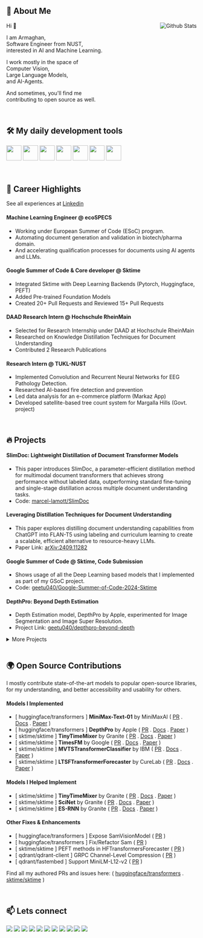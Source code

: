 ## 👤 About Me

<!-- <img align="right" alt="Github Stats" src="https://github-contribution-stats.vercel.app/api/?username=geetu040" height="100%" /> -->
<img align="right" alt="Github Stats" src="https://github-readme-stats.vercel.app/api?username=geetu040&show=reviews&show_icons=true&theme=tokyonight" />

Hi 👋

I am Armaghan,  
Software Engineer from NUST,  
interested in AI and Machine Learning.

I work mostly in the space of  
Computer Vision,  
Large Language Models,  
and AI-Agents.

And sometimes, you'll find me  
contributing to open source as well.

<br>


## 🛠️ My daily development tools

<p align="start">

<img src="https://cdn.simpleicons.org/python/3776AB" height="40"/>
<img src="https://cdn.simpleicons.org/linux/FFFFFF" height="40"/>
<img src="https://cdn.simpleicons.org/scikitlearn/F7931E" height="40"/>
<img src="https://cdn.simpleicons.org/pytorch/EE4C2C" height="40"/>
<img src="https://cdn.simpleicons.org/tensorflow/FF6F00" height="40"/>
<img src="https://cdn.simpleicons.org/lightning/792EE5" height="40"/>
<img src="https://cdn.simpleicons.org/huggingface/FFD21E" height="40"/>

</p>

<br>

## 🚀 Career Highlights

See all experiences at [Linkedin](https://www.linkedin.com/in/armaghan-shakir/details/experience/)

#### Machine Learning Engineer @ ecoSPECS

- Working under European Summer of Code (ESoC) program.
- Automating document generation and validation in biotech/pharma domain.
- And accelerating qualification processes for documents using AI agents and LLMs.

#### Google Summer of Code & Core developer @ Sktime

- Integrated Sktime with Deep Learning Backends (Pytorch, Huggingface, PEFT)
- Added Pre-trained Foundation Models
- Created 20+ Pull Requests and Reviewed 15+ Pull Requests

#### DAAD Research Intern @ Hochschule RheinMain

- Selected for Research Internship under DAAD at Hochschule RheinMain
- Researched on Knowledge Distillation Techniques for Document Understanding
- Contributed 2 Research Publications

#### Research Intern @ TUKL-NUST

- Implemented Convolution and Recurrent Neural Networks for EEG Pathology Detection.
- Researched AI-based fire detection and prevention
- Led data analysis for an e-commerce platform (Markaz App)
- Developed satellite-based tree count system for Margalla Hills (Govt. project)

<br>

## 🔥 Projects

#### SlimDoc: Lightweight Distillation of Document Transformer Models

- This paper introduces SlimDoc, a parameter-efficient distillation method for multimodal document transformers that achieves strong performance without labeled data, outperforming standard fine-tuning and single-stage distillation across multiple document understanding tasks.
- Code: [marcel-lamott/SlimDoc](https://github.com/marcel-lamott/SlimDoc)

#### Leveraging Distillation Techniques for Document Understanding

- This paper explores distilling document understanding capabilities from ChatGPT into FLAN-T5 using labeling and curriculum learning to create a scalable, efficient alternative to resource-heavy LLMs.
- Paper Link: [arXiv:2409.11282](https://arxiv.org/abs/2409.11282)

#### Google Summer of Code @ Sktime, Code Submission

- Shows usage of all the Deep Learning based models that I implemented as part of my GSoC project.
- Code: [geetu040/Google-Summer-of-Code-2024-Sktime](https://github.com/geetu040/Google-Summer-of-Code-2024-Sktime)

#### DepthPro: Beyond Depth Estimation

- Depth Estimation model, DepthPro by Apple, experimented for Image Segmentation and Image Super Resolution.
- Project Link: [geetu040/depthpro-beyond-depth](https://github.com/geetu040/depthpro-beyond-depth)

<details>

<summary>More Projects</summary>

| Project                                               | Description                                                                                                                                                                                                                                                                                                                                                                                                                                                                                                                                                                               |
| ----------------------------------------------------- | ----------------------------------------------------------------------------------------------------------------------------------------------------------------------------------------------------------------------------------------------------------------------------------------------------------------------------------------------------------------------------------------------------------------------------------------------------------------------------------------------------------------------------------------------------------------------------------------- |
| **Pixa AKS**                                          | Pixa is our cloud computing project. A gallery web app that involves orchestrating communication among various microservices, deploying them onto Github Container Registry and Azure Kubernetes Service, and ultimately automating the deployment workflow using Github Actions. <br> `Cloud Computing` - `Azure` - `Kubernetes` <br> [Article on the Project Architechture](https://medium.com/@raoarmaghanshakir040/from-microservices-to-the-cloud-orchestrating-and-automating-deployments-with-kubernetes-e50363ee538c) - [Project Code](https://github.com/geetu040/pixa)          |
| **Pymodels**                                          | Series of Data Science projects, where I have created Computer Vision, NLP models and Recommender Systems from scratch <br> `Data Science` - `Pytorch` - `Tensorflow` - `Scikit-Learn` <br> [Project Demo](https://pymodels.netlify.app/) - [Project Code](https://github.com/geetu040/pymodels) - [Project APIs on Huggingface](https://huggingface.co/spaces/geetu040/pymodels) - [Amazon Reviews](https://www.kaggle.com/code/sacrum/pytorch-sentiment-analysis-on-amazon-reviews) - [Movie Reviews](https://www.kaggle.com/code/sacrum/movie-reviews-sentiment-analysis-scikit-learn) |
| **Visual DSA**                                        | A Visual Implementation of Data Structures and Algorithms including Trees, Graph and Sorting Algorithms created in React. <br> `DSA` - `React.js` <br> [Project Demo](https://visual-dsa.netlify.app/) - [Project Code](https://github.com/geetu040/visual-dsa)                                                                                                                                                                                                                                                                                                                           |
| **FM Connect.AI**                                     | Enables document uploads and chatbot interaction. It integrates multiple databases, APIs, and is hosted on Google Cloud Platform, using technologies like Flask, Google Cloud, and Pinecone. <br> `Cloud Computing` - `Aritificial Intelligence` - `GCP` <br> [More on Fiverr](https://www.fiverr.com/users/iamgeetu/portfolio/NjUzZWEyOTE3Y2NlZTgwMDAxYWQ2MDNi)                                                                                                                                                                                                                          |
| **NUST Bank Chatbot**                                 | LLM-based customer support chatbot for a fictional bank, built as part of our LLM project at NUST. Uses RAG, small open-source models, and supports real-time document updates and local inference. <br> `LLMs` - `RAG` - `Chatbot` <br> [Project Code](https://github.com/geetu040/nust-bank-chatbot)                                                                                                                                                                                                                                                                                    |
| **Book Recommendation - Graph Embeddings - DeepWalk** | Using Graph Embeddings and DeepWalk algorithm to find similar books applying collaborative filtering <br> `Data Science` - `DSA` <br> [Code](https://www.kaggle.com/code/sacrum/book-recommendation-graph-embeddings-deepwalk)                                                                                                                                                                                                                                                                                                                                                            |
| **Covid Data Analysis**                               | I visualized and analyzed different graphs on Covid Data using advanced libraries for EDA in python <br> `Exploratory Data Analysis` <br> [Code 1](https://www.kaggle.com/code/sacrum/eda-covid-19-1) - [Code 2](https://www.kaggle.com/code/sacrum/eda-covid-19-2) - [Code 3](https://www.kaggle.com/code/sacrum/eda-covid-19-3) - [EDA Ecommerce Consumer Behaviour](https://www.kaggle.com/code/sacrum/eda-consumer-behavior-and-shopping-habits)                                                                                                                                      |
| **Intelli Snake**                                     | The snakes uses Convolution Network based custom trained Deep Learning model to avoid obstacles (walls, blocks and its body) to find the shortest path to food. <br> `Data Science` - `Tensorflow` <br> [Project Code](https://github.com/geetu040/intelli-snake) - [Project Demo](https://intelli-snake.netlify.app/) - [Huggingface Model](https://huggingface.co/spaces/geetu040/intelli-snake)                                                                                                                                                                                        |
| **Audio Transcribing and Diarize**                    | Using whisper and pyannote to transcribe and diarize youtube videos <br> `Aritificial Intelligence` <br> [Code](https://www.kaggle.com/code/sacrum/whisper-ai-pyannote-transcribing) - [More on Fiver](https://www.fiverr.com/users/iamgeetu/portfolio/NjUzZWE1ZTBiMjkyMzcwMDAxZjgzM2Y0)                                                                                                                                                                                                                                                                                                  |
| **UniFinder**                                         | A college finder web app using Cloud Computing and Continuous Integration. Automating Deployment of Python, PHP, Node js and React app on Azure App Services and Functions. <br> `Cloud Computing` - `Azure` <br> [Project Code](https://github.com/geetu040/unifinder) - [Article on Azure MySQL](https://medium.com/@raoarmaghanshakir040/hosting-mysql-on-azure-made-easy-395ed3e8870a)                                                                                                                                                                                                |
| **Data Structures and Algorithms**                    | DSA implementation in Python, C++, Java and Javascript <br> `DSA` <br> [Code](https://github.com/geetu040/dsa)                                                                                                                                                                                                                                                                                                                                                                                                                                                                            |
| **Text2Video**                                        | Using state of art models for text to video generation, developing custom API and hosting on Paperspace GPU <br> `Cloud Computing` - `Artificial Intelligence` <br> [More on Fiverr](https://www.fiverr.com/users/iamgeetu/portfolio/NjUzZWEzMmM3Y2NlZTgwMDAxYWQ2MDZm)                                                                                                                                                                                                                                                                                                                    |
| **Pricegram**                                         | E-commerce products EDA, clustering, recommender and search engine <br> `Data Science` <br> [Dataset](https://www.kaggle.com/datasets/sacrum/e-commerce-products-search-engine-recommendation) - [Search Engine](https://www.kaggle.com/code/sacrum/search-engine-e-commerce-products) - [Search Engine using Qdrant](https://www.kaggle.com/code/sacrum/e-commerce-products-search-engine-using-qdrant) - [Search Engine Interface](https://github.com/geetu040/pricegram_search)                                                                                                        |
| **Portfolio Website**                                 | Website developed for portfolio projects <br> `Web Development` - `Next.js` <br> [Code](https://github.com/geetu040/portfolio) - [Demo](https://portfolio-rho-gold.vercel.app/)                                                                                                                                                                                                                                                                                                                                                                                                           |
| **Forest Fire Mitigation**                            | As a part of my lab project, I researched on the methods and state of art techniques in the domain of mitigating forest fires <br> `Research` <br> [Report](https://docs.google.com/document/d/1RiWY15sywZBlKO_LCkFC2j3LZc6XV3XsSZ9VLc4q9Ck/edit?usp=sharing)                                                                                                                                                                                                                                                                                                                             |
| **EEG Pathology Detection**                           | Applied the techniques of Convolution and Recurrent Networks in implementing research based solutions for pathology detection in EEG time-series data <br> `Data Science` - `Pytorch` <br> [Reference Code](https://github.com/dll-ncai/eeg_pre-diagnostic_screening)                                                                                                                                                                                                                                                                                                                     |
| **Quora Search Engine Using Qdrant**                  | Example of creating a search engine in no time `Artificial Intelligence` <br> [Code](https://www.kaggle.com/code/sacrum/quora-search-engine-using-qdrant) - [Article](https://medium.com/@raoarmaghanshakir040/build-a-search-engine-in-5-minutes-using-qdrant-f43df4fbe8d1) <br>                                                                                                                                                                                                                                                                                                         |
| **Assembly Code**                                     | Simple code pieces during my practise for coding in assembly <br> `Assembly` <br> [Code](https://github.com/geetu040/assembly-code)                                                                                                                                                                                                                                                                                                                                                                                                                                                       |
| **News App**                                          | Uses an API to get news of different categories and shows in a descent User Interface. <br> `Web Development` - `React.js` <br> [Project Code](https://github.com/geetu040/newsapp) - [Project Demo](https://geetu040-newsapp.netlify.app/)                                                                                                                                                                                                                                                                                                                                               |
| **Text Utils**                                        | A simple utility for text where you can capitalize, count etc. <br> `Web Development` - `React.js` <br> [Project Code](https://github.com/geetu040/textutils) - [Project Demo](https://geetu040-textutils.netlify.app/)                                                                                                                                                                                                                                                                                                                                                                   |
| **Todo App**                                          | A simple todo application <br> `Web Development` - `React.js` <br> [Project Code](https://github.com/geetu040/todo-app) - [Project Demo](https://geetu040-todo-app.netlify.app/)                                                                                                                                                                                                                                                                                                                                                                                                          |
| **Static HTML Pages**                                 | I have hosted my simple apps based on static web pages that use only HTML, CSS, JavaScript, Bootstrap, JQuery or built from React and Next js projects. These include simple games and clones. <br> `Web Development` <br> [Code](https://github.com/geetu040/geetu040.github.io) - [Demo](https://geetu040.github.io/)                                                                                                                                                                                                                                                                   |
| **Find Closest City**                                 | Laravel implementation of a website that uses map service to find cities closest to the selection <br> `Web Development` - `Laravel` <br> [Code](https://github.com/geetu040/laravel-closest-city)                                                                                                                                                                                                                                                                                                                                                                                        |
| **Web Crawler**                                       | PHP implementation of a basic web crawler <br> `Web Development` - `PHP` <br> [Code](https://github.com/geetu040/php-crawler)                                                                                                                                                                                                                                                                                                                                                                                                                                                             |
| **Deep Learning Courses**                             | My practice code while completing the courses on coursera <br> `Data Science` <br> [Code](https://github.com/geetu040/courses)                                                                                                                                                                                                                                                                                                                                                                                                                                                            |
| **Pacman**                                            | Pacman game implemented using tkinter in python <br> `Tkinter` <br> [Code](https://github.com/geetu040/pacman)                                                                                                                                                                                                                                                                                                                                                                                                                                                                            |

</details>

<br>

## 🌍 Open Source Contributions

I mostly contribute state-of-the-art models to popular open-source libraries, for my understanding, and better accessibility and usability for others.

#### Models I Implemented

- [ huggingface/transformers ] **MiniMax-Text-01** by MiniMaxAI ( [PR](https://github.com/huggingface/transformers/pull/35831) . [Docs](https://huggingface.co/docs/transformers/en/model_doc/minimax) . [Paper](https://arxiv.org/abs/2501.08313) )
- [ huggingface/transformers ] **DepthPro** by Apple ( [PR](https://github.com/huggingface/transformers/pull/34583) . [Docs](https://huggingface.co/docs/transformers/en/model_doc/depth_pro) . [Paper](https://arxiv.org/abs/2410.02073) )
- [ sktime/sktime ] **TinyTimeMixer** by Granite ( [PR](https://github.com/sktime/sktime/pull/6712) . [Docs](https://www.sktime.net/en/latest/api_reference/auto_generated/sktime.forecasting.ttm.TinyTimeMixerForecaster.html) . [Paper](https://arxiv.org/abs/2401.03955) )
- [ sktime/sktime ] **TimesFM** by Google ( [PR](https://github.com/sktime/sktime/pull/6571) . [Docs](https://www.sktime.net/en/latest/api_reference/auto_generated/sktime.forecasting.timesfm_forecaster.TimesFMForecaster.html) . [Paper](https://arxiv.org/abs/2310.10688) )
- [ sktime/sktime ] **MVTSTransformerClassifier** by IBM ( [PR](https://github.com/sktime/sktime/pull/6791) . [Docs](https://www.sktime.net/en/latest/api_reference/auto_generated/sktime.classification.deep_learning.mvts_transformer.MVTSTransformerClassifier.html) . [Paper](https://dl.acm.org/doi/abs/10.1145/3447548.3467401) )
- [ sktime/sktime ] **LTSFTransformerForecaster** by CureLab ( [PR](https://github.com/sktime/sktime/pull/6202) . [Docs](https://www.sktime.net/en/latest/api_reference/auto_generated/sktime.forecasting.ltsf.LTSFTransformerForecaster.html) . [Paper](https://arxiv.org/abs/2205.13504) )

#### Models I Helped Implement

- [ sktime/sktime ]  **TinyTimeMixer** by Granite ( [PR](https://github.com/sktime/sktime/pull/7001) . [Docs](https://www.sktime.net/en/stable/api_reference/auto_generated/sktime.forecasting.chronos.ChronosForecaster.html) . [Paper](https://arxiv.org/abs/2403.07815) )
- [ sktime/sktime ]  **SciNet** by Granite ( [PR](https://github.com/sktime/sktime/pull/7400) . [Docs](https://www.sktime.net/en/latest/api_reference/auto_generated/sktime.forecasting.scinet.SCINetForecaster.html) . [Paper](https://arxiv.org/abs/2106.09305) )
- [ sktime/sktime ]  **ES-RNN** by Granite ( [PR](https://github.com/sktime/sktime/pull/7772) . [Docs](https://www.sktime.net/en/latest/api_reference/auto_generated/sktime.forecasting.es_rnn.ESRNNForecaster.html) . [Paper](https://www.sciencedirect.com/science/article/abs/pii/S0169207019301153) )

#### Other Fixes & Enhancements

- [ huggingface/transformers ] Expose SamVisionModel ( [PR](https://github.com/huggingface/transformers/pull/36493) )
- [ huggingface/transformers ] Fix/Refactor Sam ( [PR](https://github.com/huggingface/transformers/pull/36422) )
- [ sktime/sktime ] PEFT methods in HFTransformersForecaster ( [PR](https://github.com/sktime/sktime/pull/6457) )
- [ qdrant/qdrant-client ] GRPC Channel-Level Compression ( [PR](https://github.com/qdrant/qdrant-client/pull/480) )
- [ qdrant/fastembed ] Support MiniLM-L12-v2 ( [PR](https://github.com/qdrant/fastembed/pull/129) )

Find all my authored PRs and issues here: ( [huggingface/transformers](https://github.com/huggingface/transformers/issues?q=author%3Ageetu040) . [sktime/sktime](https://github.com/sktime/sktime/issues?q=author%3Ageetu040%20sort%3Acreated-asc&page=1) )

<br>

## 📫 Lets connect

[![](https://img.shields.io/badge/portfolio-000000?style=for-the-badge&logo=about.me)](https://portfolio-rho-gold.vercel.app/)
[![](https://img.shields.io/badge/gmail-EA4335?style=for-the-badge&logo=gmail&logoColor=white)](mailto:raoarmaghanshakir040@gmail.com)
[![](https://img.shields.io/badge/linkedin-0077B5?style=for-the-badge)](https://www.linkedin.com/in/armaghan-shakir/)
[![](https://img.shields.io/badge/googlescholar-4285F4?style=for-the-badge&logo=googlescholar&logoColor=white)](https://scholar.google.com.pk/citations?user=iD5MG7sAAAAJ)
[![](https://img.shields.io/badge/kaggle-20BEFF?style=for-the-badge&logo=kaggle&logoColor=white)](https://www.kaggle.com/sacrum)
[![](https://img.shields.io/badge/medium-FFFFFF?style=for-the-badge&logo=medium&logoColor=black)](https://medium.com/@raoarmaghanshakir040)
[![](https://img.shields.io/badge/huggingface-FFD21E?style=for-the-badge&logo=huggingface&logoColor=black)](https://huggingface.co/geetu040)
[![](https://img.shields.io/badge/fiverr-1DBF73?style=for-the-badge&logo=fiverr&logoColor=white)](https://www.fiverr.com/iamgeetu?up_rollout=true)
[![](https://img.shields.io/badge/instagram-FF0069?style=for-the-badge&logo=instagram)](https://www.instagram.com/armaghan_shakir/)
[![](https://img.shields.io/badge/facebook-0866FF?style=for-the-badge&logo=facebook)](https://www.facebook.com/armaghan040/)
[![](https://img.shields.io/badge/youtube-FF0000?style=for-the-badge&logo=youtube)](https://www.youtube.com/channel/UCzVFZywEGxAzE13Wff7cyCQ)
